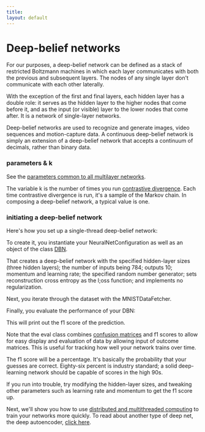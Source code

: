 ```yaml
---
title: 
layout: default
---
```


# Deep-belief networks

For our purposes, a deep-belief network can be defined as a stack of restricted Boltzmann machines in which each layer communicates with both the previous and subsequent layers. The nodes of any single layer don't communicate with each other laterally. 

With the exception of the first and final layers, each hidden layer has a double role: it serves as the hidden layer to the higher nodes that come before it, and as the input (or visible) layer to the lower nodes that come after. It is a network of single-layer networks. 

Deep-belief networks are used to recognize and generate images, video sequences and motion-capture data. A continuous deep-belief network is simply an extension of a deep-belief network that accepts a continuum of decimals, rather than binary data. 

### parameters & k

See the [parameters common to all multilayer networks](../multinetwork.html).

The variable k is the number of times you run [contrastive divergence](../glossary.html#contrastivedivergence). Each time contrastive divergence is run, it's a sample of the Markov chain. In composing a deep-belief network, a typical value is one.

### initiating a deep-belief network

Here's how you set up a single-thread deep-belief network: 

To create it, you instantiate your NeuralNetConfiguration as well as an object of the class [DBN](../doc/org/deeplearning4j/dbn/DBN.html).

<script src="http://gist-it.appspot.com/https://github.com/SkymindIO/dl4j-examples/edit/master/src/main/java/org/deeplearning4j/mnist/MnistExample.java?slice=26:39"></script>

That creates a deep-belief network with the specified hidden-layer sizes (three hidden layers); the number of inputs being 784; outputs 10; momentum and learning rate; the specified random number generator; sets reconstruction cross entropy as the l;oss function; and implements no regularization.

Next, you iterate through the dataset with the MNISTDataFetcher.

<script src="http://gist-it.appspot.com/https://github.com/SkymindIO/dl4j-examples/edit/master/src/main/java/org/deeplearning4j/mnist/MnistExample.java?slice=39:46"></script>

Finally, you evaluate the performance of your DBN:

<script src="http://gist-it.appspot.com/https://github.com/SkymindIO/dl4j-examples/edit/master/src/main/java/org/deeplearning4j/mnist/MnistExample.java?slice=46:56"></script>

This will print out the f1 score of the prediction.

Note that the eval class combines [confusion matrices](../glossary.html#confusionmatrix) and f1 scores to allow for easy display and evaluation of data by allowing input of outcome matrices. This is useful for tracking how well your network trains over time. 

The f1 score will be a percentage. It's basically the probability that your guesses are correct. Eighty-six percent is industry standard; a solid deep-learning network should be capable of scores in the high 90s.

If you run into trouble, try modifying the hidden-layer sizes, and tweaking other parameters such as learning rate and momentum to get the f1 score up.

Next, we'll show you how to use [distributed and multithreaded computing](../scaleout.html) to train your networks more quickly. To read about another type of deep net, the deep autoencoder, [click here](../deepautoencoder.html). 
